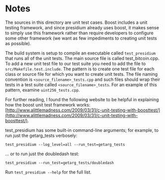# Notes
The sources in this directory are unit test cases.  Boost includes a
unit testing framework, and since presidium already uses boost, it makes
sense to simply use this framework rather than require developers to
configure some other framework (we want as few impediments to creating
unit tests as possible).

The build system is setup to compile an executable called `test_presidium`
that runs all of the unit tests.  The main source file is called
test_bitcoin.cpp. To add a new unit test file to our test suite you need 
to add the file to `src/Makefile.test.include`. The pattern is to create 
one test file for each class or source file for which you want to create 
unit tests.  The file naming convention is `<source_filename>_tests.cpp` 
and such files should wrap their tests in a test suite 
called `<source_filename>_tests`. For an example of this pattern, 
examine `uint256_tests.cpp`.

For further reading, I found the following website to be helpful in
explaining how the boost unit test framework works:
[http://www.alittlemadness.com/2009/03/31/c-unit-testing-with-boosttest/](http://www.alittlemadness.com/2009/03/31/c-unit-testing-with-boosttest/).

test_presidium has some built-in command-line arguments; for
example, to run just the getarg_tests verbosely:

    test_presidium --log_level=all --run_test=getarg_tests

... or to run just the doubledash test:

    test_presidium --run_test=getarg_tests/doubledash

Run `test_presidium --help` for the full list.

